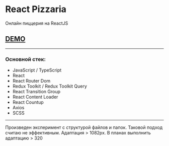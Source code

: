 # React Pizzaria

Онлайн пиццерия на ReactJS

## [DEMO](https://gabberex.github.io/react-pizzaria)
---
### Основной стек:
- JavaScript / TypeScript
- React
- React Router Dom
- Redux Toolkit / Redux Toolkit Query
- React Transition Group
- React Content Loader
- React Countup
- Axios
- SCSS
---
Произведен эксперимент с структурой файлов и папок. Таковой подход считаю не эффективным.
Адаптация > 1082px. В планах выполнить адаптацию > 320
